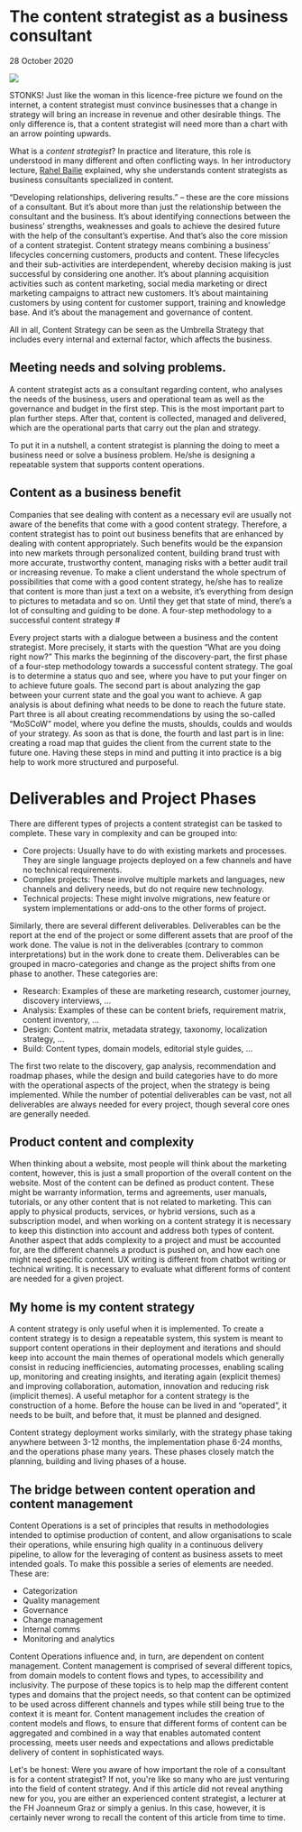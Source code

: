 
# The content strategist as a business consultant


28 October 2020

![](https://oer.putyourlightson.dev/assets/images/_banner/content-strategist_business-consultant_stonks.jpg)

STONKS! Just like the woman in this licence-free picture we found on the internet, a content strategist must convince businesses that a change in strategy will bring an increase in revenue and other desirable things. The only difference is, that a content strategist will need more than a chart with an arrow pointing upwards.

What is a *content strategist*? In practice and literature, this role is understood in many different and often conflicting ways. In her introductory lecture, [Rahel Bailie][rahelbailie] explained, why she understands content strategists as business consultants specialized in content.

“Developing relationships, delivering results.” – these are the core missions of a consultant. But it’s about more than just the relationship between the consultant and the business. It’s about identifying connections between the business’ strengths, weaknesses and goals to achieve the desired future with the help of the consultant’s expertise. And that’s also the core mission of a content strategist. Content strategy means combining a business’ lifecycles concerning customers, products and content. These lifecycles and their sub-activities are interdependent, whereby decision making is just successful by considering one another. It’s about planning acquisition activities such as content marketing, social media marketing or direct marketing campaigns to attract new customers. It’s about maintaining customers by using content for customer support, training and knowledge base. And it’s about the management and governance of content.

All in all, Content Strategy can be seen as the Umbrella Strategy that includes every internal and external factor, which affects the business.

## Meeting needs and solving problems.

A content strategist acts as a consultant regarding content, who analyses the needs of the business, users and operational team as well as the governance and budget in the first step. This is the most important part to plan further steps. After that, content is collected, managed and delivered, which are the operational parts that carry out the plan and strategy.

To put it in a nutshell, a content strategist is planning the doing to meet a business need or solve a business problem. He/she is designing a repeatable system that supports content operations.

## Content as a business benefit

Companies that see dealing with content as a necessary evil are usually not aware of the benefits that come with a good content strategy. Therefore, a content strategist has to point out business benefits that are enhanced by dealing with content appropriately. Such benefits would be the expansion into new markets through personalized content, building brand trust with more accurate, trustworthy content, managing risks with a better audit trail or increasing revenue. To make a client understand the whole spectrum of possibilities that come with a good content strategy, he/she has to realize that content is more than just a text on a website, it’s everything from design to pictures to metadata and so on. Until they get that state of mind, there’s a lot of consulting and guiding to be done.
A four-step methodology to a successful content strategy #

Every project starts with a dialogue between a business and the content strategist. More precisely, it starts with the question “What are you doing right now?” This marks the beginning of the discovery-part, the first phase of a four-step methodology towards a successful content strategy. The goal is to determine a status quo and see, where you have to put your finger on to achieve future goals. The second part is about analyzing the gap between your current state and the goal you want to achieve. A gap analysis is about defining what needs to be done to reach the future state. Part three is all about creating recommendations by using the so-called “MoSCoW” model, where you define the musts, shoulds, coulds and woulds of your strategy. As soon as that is done, the fourth and last part is in line: creating a road map that guides the client from the current state to the future one. Having these steps in mind and putting it into practice is a big help to work more structured and purposeful.

# Deliverables and Project Phases 

There are different types of projects a content strategist can be tasked to complete. These vary in complexity and can be grouped into:

* Core projects: Usually have to do with existing markets and processes. They are single language projects deployed on a few channels and have no technical requirements.
* Complex projects: These involve multiple markets and languages, new channels and delivery needs, but do not require new technology.
* Technical projects: These might involve migrations, new feature or system implementations or add-ons to the other forms of project.

Similarly, there are several different deliverables. Deliverables can be the report at the end of the project or some different assets that are proof of the work done. The value is not in the deliverables (contrary to common interpretations) but in the work done to create them. Deliverables can be grouped in macro-categories and change as the project shifts from one phase to another. These categories are:

* Research: Examples of these are marketing research, customer journey, discovery interviews, …
* Analysis: Examples of these can be content briefs, requirement matrix, content inventory, …
* Design: Content matrix, metadata strategy, taxonomy, localization strategy, …
* Build: Content types, domain models, editorial style guides, …

The first two relate to the discovery, gap analysis, recommendation and roadmap phases, while the design and build categories have to do more with the operational aspects of the project, when the strategy is being implemented. While the number of potential deliverables can be vast, not all deliverables are always needed for every project, though several core ones are generally needed.

## Product content and complexity

When thinking about a website, most people will think about the marketing content, however, this is just a small proportion of the overall content on the website. Most of the content can be defined as product content. These might be warranty information, terms and agreements, user manuals, tutorials, or any other content that is not related to marketing. This can apply to physical products, services, or hybrid versions, such as a subscription model, and when working on a content strategy it is necessary to keep this distinction into account and address both types of content. Another aspect that adds complexity to a project and must be accounted for, are the different channels a product is pushed on, and how each one might need specific content. UX writing is different from chatbot writing or technical writing. It is necessary to evaluate what different forms of content are needed for a given project.

## My home is my content strategy 

A content strategy is only useful when it is implemented. To create a content strategy is to design a repeatable system, this system is meant to support content operations in their deployment and iterations and should keep into account the main themes of operational models which generally consist in reducing inefficiencies, automating processes, enabling scaling up, monitoring and creating insights, and iterating again (explicit themes) and improving collaboration, automation, innovation and reducing risk (implicit themes). A useful metaphor for a content strategy is the construction of a home. Before the house can be lived in and “operated”, it needs to be built, and before that, it must be planned and designed.

Content strategy deployment works similarly, with the strategy phase taking anywhere between 3-12 months, the implementation phase 6-24 months, and the operations phase many years. These phases closely match the planning, building and living phases of a house.

## The bridge between content operation and content management 

Content Operations is a set of principles that results in methodologies intended to optimise production of content, and allow organisations to scale their operations, while ensuring high quality in a continuous delivery pipeline, to allow for the leveraging of content as business assets to meet intended goals. To make this possible a series of elements are needed. These are:

* Categorization
* Quality management
* Governance
* Change management
* Internal comms
* Monitoring and analytics

Content Operations influence and, in turn, are dependent on content management. Content management is comprised of several different topics, from domain models to content flows and types, to accessibility and inclusivity. The purpose of these topics is to help map the different content types and domains that the project needs, so that content can be optimized to be used across different channels and types while still being true to the context it is meant for. Content management includes the creation of content models and flows, to ensure that different forms of content can be aggregated and combined in a way that enables automated content processing, meets user needs and expectations and allows predictable delivery of content in sophisticated ways.

Let's be honest: Were you aware of how important the role of a consultant is for a content strategist? If not, you're like so many who are just venturing into the field of content strategy. And if this article did not reveal anything new for you, you are either an experienced content strategist, a lecturer at the FH Joanneum Graz or simply a genius. In this case, however, it is certainly never wrong to recall the content of this article from time to time.

[rahelbailie]: https://www.fh-joanneum.at/hochschule/person/rahel-anne-bailie/

